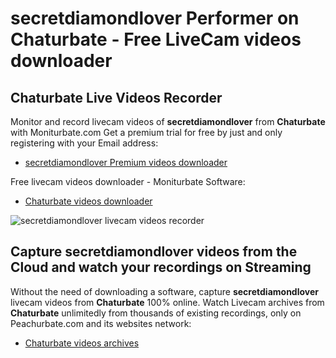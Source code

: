 # secretdiamondlover Performer on Chaturbate - Free LiveCam videos downloader

## Chaturbate Live Videos Recorder

Monitor and record livecam videos of **secretdiamondlover** from **Chaturbate** with Moniturbate.com
Get a premium trial for free by just and only registering with your Email address:
* [secretdiamondlover Premium videos downloader](https://moniturbate.com/request-demo-licence-key.html)

Free livecam videos downloader - Moniturbate Software:
* [Chaturbate videos downloader](https://moniturbate.com/moniturbate-download-software.html)

![secretdiamondlover livecam videos recorder](https://peachurnet.com/templates/moniturbate-software.png)


## Capture secretdiamondlover videos from the Cloud and watch your recordings on Streaming

Without the need of downloading a software, capture **secretdiamondlover** livecam videos from **Chaturbate** 100% online.
Watch Livecam archives from **Chaturbate** unlimitedly from thousands of existing recordings, only on Peachurbate.com and its websites network:
* [Chaturbate videos archives](https://peachurnet.com/)